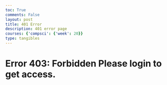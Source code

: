 ```yaml
---
toc: True
comments: False
layout: post
title: 401 Error
description: 401 error page
courses: {'compsci': {'week': 20}}
type: tangibles
---
```


<h1>
Error 403:
Forbidden
Please login to get access.
</h1>